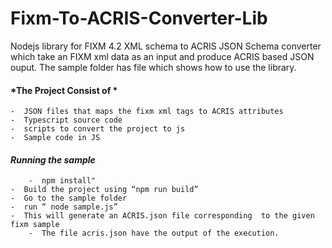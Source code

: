 # Fixm-To-ACRIS-Converter-Lib

Nodejs library for FIXM 4.2 XML schema to ACRIS JSON Schema converter which take an FIXM xml data as an input and produce ACRIS based JSON ouput. The sample folder has file which shows how to use the library.  

#### *The Project Consist of * ####
	-  JSON files that maps the fixm xml tags to ACRIS attributes
	-  Typescript source code
	-  scripts to convert the project to js
	-  Sample code in JS
#### *Running the sample* ####
        -  npm install"
	-  Build the project using “npm run build”
	-  Go to the sample folder
	-  run “ node sample.js”
	-  This will generate an ACRIS.json file corresponding  to the given fixm sample
        -  The file acris.json have the output of the execution.
